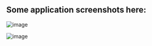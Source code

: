 ## Some application screenshots here:
![image](https://user-images.githubusercontent.com/45817745/149012716-326124de-7d6c-491c-9186-3122ef48c0b9.png)

![image](https://user-images.githubusercontent.com/45817745/149015213-c50074bd-ba94-4912-8e23-3967cfdb43f9.png)
